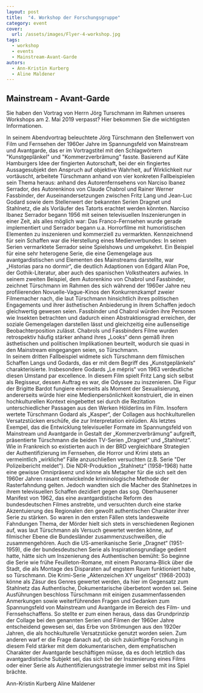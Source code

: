 ```yaml
---
layout: post
title:  "4. Workshop der Forschungsgruppe"
category: event
cover:
  url: /assets/images/Flyer-4-workshop.jpg
tags:
  - workshop
  - events
  - Mainstream-Avant-Garde
autors:
  - Ann-Kristin Kurberg
  - Aline Maldener
---
```


## Mainstream - Avant-Garde

Sie haben den Vortrag von Herrn Jörg Turschmann im Rahmen unseres Workshops am 2. Mai 2019 verpasst? Hier bekommen Sie die wichtigsten Informationen.

 <!-- more -->

In seinem Abendvortrag beleuchtete Jörg Türschmann den Stellenwert von Film und Fernsehen der 1960er Jahre im Spannungsfeld von Mainstream und Avantgarde, das er im Vortragstitel mit den Schlagwörtern "Kunstgeplänkel" und "Kommerzverbrämung" fasste. Basierend auf Käte Hamburgers Idee der fingierten Autorschaft, bei der ein fingiertes Aussagesubjekt den Anspruch auf objektive Wahrheit, auf Wirklichkeit nur vortäuscht, arbeitete Türschmann anhand von vier konkreten Fallbeispielen sein Thema heraus: anhand des Autorenfernsehens von Narciso Ibanez Serrador, des Autorenkinos von Claude Chabrol und Rainer Werner Fassbinder, der Auseinandersetzungen zwischen Fritz Lang und Jean-Luc Godard sowie dem Stellenwert der bekannten Serien Dragnet und Stahlnetz, die als Vorläufer des Tatorts erachtet werden könnten.
Narciso Ibanez Serrador begann 1956 mit seinen televisuellen Inszenierungen in einer Zeit, als alles möglich war: Das Franco-Fernsehen wurde gerade implementiert und Serrador begann u.a. Horrorfilme mit humoristischen Elementen zu inszenieren und kommerziell zu vermarkten. Kennzeichnend für sein Schaffen war die Herstellung eines Medienverbundes: In seinen Serien vermarktete Serrador seine Spielshows und umgekehrt. Ein Beispiel für eine sehr heterogene Serie, die eine Gemengelage aus avantgardistischen und Elementen des Mainstreams darstellte, war „Historias para no dormir“, die deutlich Adaptionen von Edgard Allan Poe, der Gothik-Literatur, aber auch des spanischen Volkstheaters aufwies.
In seinem zweiten Beispiel, dem Autorenkino von Chabrol und Fassbinder, zeichnet Türschmann im Rahmen des sich während der 1960er Jahre neu profilierenden Novuelle-Vague-Kinos den Konkurrenzkampf zweier Filmemacher nach, die laut Türschmann hinsichtlich ihres politischen Engagements und ihrer ästhetischen Anbiederung in ihrem Schaffen jedoch gleichwertig gewesen seien. Fassbinder und Chabrol würden ihre Personen wie Insekten betrachten und dadurch einen Abstraktionsgrad erreichen, der soziale Gemengelagen darstellen lässt und gleichzeitig eine außenseitige Beobachterposition zulässt. Chabrols und Fassbinders Filme wurden retrospektiv häufig stärker anhand ihres „Looks“ denn gemäß ihren ästhetischen und politischen Implikationen beurteilt, wodurch sie quasi in den Mainstream eingegangen seien, so Türschmann.   
In seinem dritten Fallbeispiel widmete sich Türschmann dem filmischen Schaffen Langs und Godards, das er mit dem Begriff des „Kunstgeplänkels“ charakterisierte. Insbesondere Godards „Le mépris“ von 1963 verdeutliche diesen Umstand par excellence. In diesem Film spielt Fritz Lang sich selbst als Regisseur, dessen Auftrag es war, die Odyssee zu inszenieren. Die Figur der Brigitte Bardot fungiere einerseits als Moment der Sexualisierung, andererseits würde hier eine Medienpersönlichkeit konstruiert, die in einen hochkulturellen Kontext eingebettet sei durch die Rezitation unterschiedlicher Passagen aus den Werken Hölderlins im Film. Insofern wertete Türschmann Godard als „Kasper“, der Collagen aus hochkulturellen Versatzstücken erschüfe, die zur Interpretation einlüden.
Als letztes Exempel, das die Entwicklung televisueller Formate im Spannungsfeld von Mainstream und Avantgarde in Gestalt der „Kommerzverbrämung“ aufgreift, präsentierte Türschmann die beiden TV-Serien „Dragnet“ und „Stahlnetz“. Wie in Frankreich so existierten auch in der BRD vergleichbare Strategien der Authentifizierung im Fernsehen, die Horror und Krimi stets an vermeintlich „wirkliche“ Fälle anzuschließen versuchten (z.B. Serie "Der Polizeibericht meldet"). Die NDR-Produktion „Stahlnetz“ (1958–1968) hatte eine gewisse Omnipräsenz und könne als Metapher für die sich seit den 1960er Jahren rasant entwickelnde kriminologische Methode der Rasterfahndung gelten. Jedoch wandten sich die Macher des Stahlnetzes in ihrem televisuellen Schaffen dezidiert gegen das sog. Oberhausener Manifest von 1962, das eine avantgardistische Reform des bundesdeutschen Filmes anstrebte, und versuchten durch eine starke Akzentuierung des Regionalen den gewollt authentischen Charakter ihrer Serie zu stärken. So waren in den ersten Fällen stets landesweite Fahndungen Thema, der Mörder hielt sich stets in verschiedenen Regionen auf, was laut Türschmann als Versuch gewertet werden könne, auf filmischer Ebene die Bundesländer zusammenzuschweißen, die zusammengehören. Auch die US-amerikanische Serie „Dragnet“ (1951-1959), die der bundesdeutschen Serie als Inspirationsgrundlage gedient hatte, hätte sich um Inszenierung des Authentischen bemüht: So beginne die Serie wie frühe Feuilleton-Romane, mit einem Panorama-Blick über die Stadt, die als Montage des Disparaten auf engstem Raum funktioniert habe, so Türschmann. Die Krimi-Serie „Aktenzeichen XY ungelöst“ (1968-2003) könne als Zäsur des Genres gewertet werden, da hier im Gegensatz zum Stahlnetz das Authentische, Dokumentarische überbetont worden sei.
Seine Ausführungen beschloss Türschmann mit einigen zusammenfassenden Anmerkungen sowie weiterführenden Fragen und Gedanken zum Spannungsfeld von Mainstream und Avantgarde im Bereich des Film- und Fernsehschaffens. So stellte er zum einen heraus, dass das Grundprinzip der Collage bei den genannten Serien und Filmen der 1960er Jahre entscheidend gewesen sei, das Erbe von Strömungen aus den 1920er Jahren, die als hochkulturelle Versatzstücke genutzt worden seien. Zum anderen warf er die Frage danach auf, ob sich zukünftige Forschung in diesem Feld stärker mit dem dokumentarischen, dem emphatischen Charakter der Avantgarde beschäftigen müsse, da es doch letztlich das avantgardistische Subjekt sei, das sich bei der Inszenierung eines Films oder einer Serie als Authentifizierungsstrategie immer selbst mit ins Spiel brächte.

Ann-Kristin Kurberg
Aline Maldener
